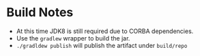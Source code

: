 # Build Notes
- At this time JDK8 is still required due to CORBA dependencies.
- Use the `gradlew` wrapper to build the jar.
- `./gradldew publish` will publish the artifact under `build/repo`
